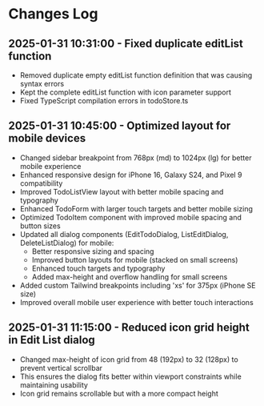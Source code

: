 # Changes Log

## 2025-01-31 10:31:00 - Fixed duplicate editList function
- Removed duplicate empty editList function definition that was causing syntax errors
- Kept the complete editList function with icon parameter support
- Fixed TypeScript compilation errors in todoStore.ts

## 2025-01-31 10:45:00 - Optimized layout for mobile devices
- Changed sidebar breakpoint from 768px (md) to 1024px (lg) for better mobile experience
- Enhanced responsive design for iPhone 16, Galaxy S24, and Pixel 9 compatibility
- Improved TodoListView layout with better mobile spacing and typography
- Enhanced TodoForm with larger touch targets and better mobile sizing
- Optimized TodoItem component with improved mobile spacing and button sizes
- Updated all dialog components (EditTodoDialog, ListEditDialog, DeleteListDialog) for mobile:
  - Better responsive sizing and spacing
  - Improved button layouts for mobile (stacked on small screens)
  - Enhanced touch targets and typography
  - Added max-height and overflow handling for small screens
- Added custom Tailwind breakpoints including 'xs' for 375px (iPhone SE size)
- Improved overall mobile user experience with better touch interactions

## 2025-01-31 11:15:00 - Reduced icon grid height in Edit List dialog
- Changed max-height of icon grid from 48 (192px) to 32 (128px) to prevent vertical scrollbar
- This ensures the dialog fits better within viewport constraints while maintaining usability
- Icon grid remains scrollable but with a more compact height